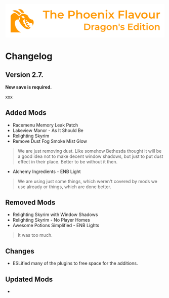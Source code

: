 ![image](images/Banner.webp)

# Changelog

## Version 2.7.

**New save is required.**

xxx

## Added Mods

* Racemenu Memory Leak Patch
* Lakeview Manor - As It Should Be
* Relighting Skyrim
* Remove Dust Fog Smoke Mist Glow
> We are just removing dust. Like somehow Bethesda thought it will be a good idea not to make decent window shadows, but just to put dust effect in their place. Better to be without it then.
* Alchemy Ingredients - ENB Light
> We are using just some things, which weren't covered by mods we use already or things, which are done better.

## Removed Mods

* Relighting Skyrim with Window Shadows
* Relighting Skyrim - No Player Homes
* Awesome Potions Simplified - ENB Lights
> It was too much.

## Changes

* ESLified many of the plugins to free space for the additions.


## Updated Mods

* 
